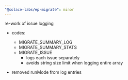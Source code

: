 ```yaml
---
"@solace-labs/ep-migrate": minor
---
```


re-work of issue logging

- codes:

  - MIGRATE_SUMMARY_LOG
  - MIGRATE_SUMMARY_STATS
  - MIGRATE_ISSUE
    - logs each issue separately
    - avoids string size limit when logging entire array

- removed runMode from log entries
